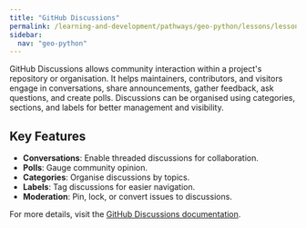 ```yaml
---
title: "GitHub Discussions"
permalink: /learning-and-development/pathways/geo-python/lessons/lesson-1/github-discussions/
sidebar:
  nav: "geo-python"
---
```



GitHub Discussions allows community interaction within a project's repository or organisation. It helps maintainers, contributors, and visitors engage in conversations, share announcements, gather feedback, ask questions, and create polls. Discussions can be organised using categories, sections, and labels for better management and visibility.

## Key Features

- **Conversations**: Enable threaded discussions for collaboration.
- **Polls**: Gauge community opinion.
- **Categories**: Organise discussions by topics.
- **Labels**: Tag discussions for easier navigation.
- **Moderation**: Pin, lock, or convert issues to discussions.

For more details, visit the [GitHub Discussions documentation](https://docs.github.com/en/discussions/collaborating-with-your-community-using-discussions/about-discussions).

